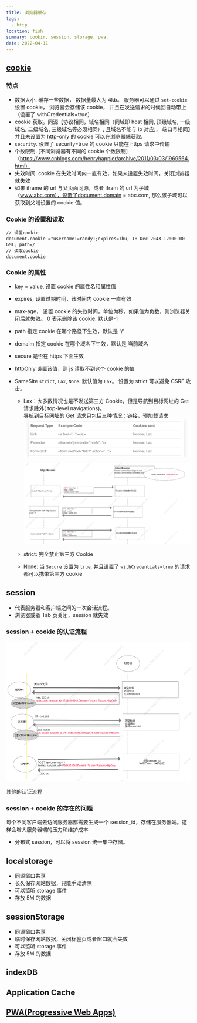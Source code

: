 ```yaml
---
title: 浏览器缓存
tags:
  - http
location: fish
summary: cookir, session, storage, pwa,
date: 2022-04-11
---
```


## [cookie](./cookie.md)

### 特点

- 数据大小. 缓存一些数据， 数据量最大为 4kb。 服务器可以通过 `set-cookie` 设置 cookie， 浏览器会存储该 cookie， 并且在发送请求的时候回自动带上（设置了 withCredentials=true）
- cookie 获取。同源【协议相同，域名相同（同域即 host 相同, 顶级域名, 一级域名, 二级域名, 三级域名等必须相同）, 且域名不能与 ip 对应;， 端口号相同】并且未设置为 http-only 的 cookie 可以在浏览器端获取.
- `security`. 设置了 security=true 的 cookie 只能在 https 请求中传输
- 个数限制. [不同浏览器有不同的 cookie 个数限制]（https://www.cnblogs.com/henryhappier/archive/2011/03/03/1969564.html）
- 失效时间. cookie 在失效时间内一直有效，如果未设置失效时间，关闭浏览器就失效
- 如果 iframe 的 url 与父页面同源，或者 ifram 的 url 为子域（www.abc.com），设置了document.domain = abc.com, 那么该子域可以获取到父域设置的 cookie 值。

### Cookie 的设置和读取

```
// 设置cookie
document.cookie ="username1=randy1;expires=Thu, 18 Dec 2043 12:00:00 GMT; path=/
// 读取cookie
document.cookie
```

### Cookie 的属性

- key = value, 设置 cookie 的属性名和属性值
- expires, 设置过期时间，该时间内 cookie 一直有效
- max-age， 设置 cookie 的失效时间，单位为秒。如果值为负数，则浏览器关闭后就失效。 0 表示删除该 cookie. 默认是-1
- path 指定 cookie 在哪个路径下生效，默认是 '/'
- demaim 指定 cookie 在哪个域名下生效，默认是 当前域名
- secure 是否在 https 下面生效
- httpOnly 设置该值，则 js 读取不到这个 cookie 的值
- SameSite `strict`, `Lax`, `None`. 默认值为 `Lax`。 设置为 strict 可以避免 CSRF 攻击。

  - Lax：大多数情况也是不发送第三方 Cookie，但是导航到目标网址的 Get 请求除外( top-level navigations)。  
    导航到目标网址的 Get 请求只包括三种情况：链接，预加载请求
    ![导航到目标网址的 Get 请求](../imgs/cookie_lax01.png)

    ![导航到目标网址的 Get 请求](../imgs/cookir_lax.png)

  - strict: 完全禁止第三方 Cookie

  - None: 当 `Secure` 设置为 `true`, 并且设置了 `withCredentials=true` 的请求都可以携带第三方 cookie

## session

- 代表服务器和客户端之间的一次会话流程。
- 浏览器或者 Tab 页关闭，session 就失效

### session + cookie 的认证流程

![session+cookie认证流程](../imgs/session.png)

[其他的认证流程](./login.md)

### session + cookie 的存在的问题

每个不同客户端去访问服务器都需要生成一个 session_id，存储在服务器端。这样会增大服务器端的压力和维护成本

- 分布式 session，可以将 session 统一集中存储。

## localstorage

- 同源窗口共享
- 长久保存网站数据，只能手动清除
- 可以监听 storage 事件
- 存放 5M 的数据

## sessionStorage

- 同源窗口共享
- 临时保存网站数据，关闭标签页或者窗口就会失效
- 可以监听 storage 事件
- 存放 5M 的数据

## indexDB

## Application Cache

## [PWA(Progressive Web Apps)](./pwa.md)
